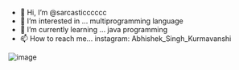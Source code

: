 - 👋 Hi, I’m @sarcasticccccc
- 👀 I’m interested in ... multiprogramming language 
- 🌱 I’m currently learning ... java programming
- 📫 How to reach me... instagram: Abhishek_Singh_Kurmavanshi

<!---
sarcasticccccc/sarcasticccccc is a ✨ special ✨ repository because its `README.md` (this file) appears on your GitHub profile.
You can click the Preview link to take a look at your changes.
--->
![image](https://github.com/sarcasticccccc/sarcasticccccc/assets/72193302/6b0751f3-59e8-4d13-b772-f01c06538efd)
